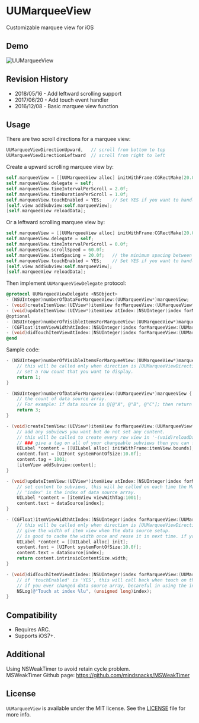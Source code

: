 # UUMarqueeView
Customizable marquee view for iOS

## Demo
![UUMarqueeView](https://raw.githubusercontent.com/iceyouyou/UUMarqueeView/master/extra/demo.gif)

## Revision History
- 2018/05/16 - Add leftward scrolling support
- 2017/06/20 - Add touch event handler
- 2016/12/08 - Basic marquee view function

## Usage
There are two scroll directions for a marquee view:
```objective-c
UUMarqueeViewDirectionUpward,   // scroll from bottom to top
UUMarqueeViewDirectionLeftward  // scroll from right to left
```

Create a upward scrolling marquee view by:
```objective-c
self.marqueeView = [[UUMarqueeView alloc] initWithFrame:CGRectMake(20.0f, 40.0f, CGRectGetWidth(self.view.bounds) - 40.0f, 20.0f)];
self.marqueeView.delegate = self;
self.marqueeView.timeIntervalPerScroll = 2.0f;
self.marqueeView.timeDurationPerScroll = 1.0f;
self.marqueeView.touchEnabled = YES;	// Set YES if you want to handle touch event. Default is NO.
[self.view addSubview:self.marqueeView];
[self.marqueeView reloadData];
```

Or a leftward scrolling marquee view by:
```objective-c
self.marqueeView = [[UUMarqueeView alloc] initWithFrame:CGRectMake(20.0f, 40.0f, CGRectGetWidth(self.view.bounds) - 40.0f, 20.0f) direction:UUMarqueeViewDirectionLeftward];
self.marqueeView.delegate = self;
self.marqueeView.timeIntervalPerScroll = 0.0f;
self.marqueeView.scrollSpeed = 60.0f;
self.marqueeView.itemSpacing = 20.0f;	// the minimum spacing between items
self.marqueeView.touchEnabled = YES;	// Set YES if you want to handle touch event. Default is NO.
[self.view addSubview:self.marqueeView];
[self.marqueeView reloadData];
```

Then implement `UUMarqueeViewDelegate` protocol:
```objective-c
@protocol UUMarqueeViewDelegate <NSObject>
- (NSUInteger)numberOfDataForMarqueeView:(UUMarqueeView*)marqueeView;
- (void)createItemView:(UIView*)itemView forMarqueeView:(UUMarqueeView*)marqueeView;
- (void)updateItemView:(UIView*)itemView atIndex:(NSUInteger)index forMarqueeView:(UUMarqueeView*)marqueeView;
@optional
- (NSUInteger)numberOfVisibleItemsForMarqueeView:(UUMarqueeView*)marqueeView;   // only for [UUMarqueeViewDirectionUpward]
- (CGFloat)itemViewWidthAtIndex:(NSUInteger)index forMarqueeView:(UUMarqueeView*)marqueeView;   // only for [UUMarqueeViewDirectionLeftward]
- (void)didTouchItemViewAtIndex:(NSUInteger)index forMarqueeView:(UUMarqueeView*)marqueeView;
@end
```

Sample code:
```objective-c
- (NSUInteger)numberOfVisibleItemsForMarqueeView:(UUMarqueeView*)marqueeView {
	// this will be called only when direction is [UUMarqueeViewDirectionUpward].
    // set a row count that you want to display.
    return 1;
}

- (NSUInteger)numberOfDataForMarqueeView:(UUMarqueeView*)marqueeView {
    // the count of data source array.
    // For example: if data source is @[@"A", @"B", @"C"]; then return 3.
    return 3;
}

- (void)createItemView:(UIView*)itemView forMarqueeView:(UUMarqueeView*)marqueeView {
    // add any subviews you want but do not set any content.
    // this will be called to create every row view in '-(void)reloadData'.
    // ### give a tag on all of your changeable subviews then you can find it later(updateItemView:withData:forMarqueeView:).
    UILabel *content = [[UILabel alloc] initWithFrame:itemView.bounds];
    content.font = [UIFont systemFontOfSize:10.0f];
    content.tag = 1001;
    [itemView addSubview:content];
}

- (void)updateItemView:(UIView*)itemView atIndex:(NSUInteger)index forMarqueeView:(UUMarqueeView*)marqueeView {
    // set content to subviews, this will be called on each time the MarqueeView scrolls.
    // 'index' is the index of data source array.
    UILabel *content = [itemView viewWithTag:1001];
    content.text = dataSource[index];
}

- (CGFloat)itemViewWidthAtIndex:(NSUInteger)index forMarqueeView:(UUMarqueeView*)marqueeView {
	// this will be called only when direction is [UUMarqueeViewDirectionLeftward].
	// give the width of item view when the data source setup.
	// is good to cache the width once and reuse it in next time. if you do so, remember to clear the cache when you chang the data source array.
	UILabel *content = [[UILabel alloc] init];
    content.font = [UIFont systemFontOfSize:10.0f];
    content.text = dataSource[index];
    return content.intrinsicContentSize.width;
}

- (void)didTouchItemViewAtIndex:(NSUInteger)index forMarqueeView:(UUMarqueeView*)marqueeView {
    // if 'touchEnabled' is 'YES', this will call back when touch on the item view.
    // if you ever changed data source array, becareful in using the index.
    NSLog(@"Touch at index %lu", (unsigned long)index);
}
```

## Compatibility
- Requires ARC.
- Supports iOS7+.

## Additional
Using NSWeakTimer to avoid retain cycle problem.  
MSWeakTimer Github page: https://github.com/mindsnacks/MSWeakTimer

## License
`UUMarqueeView` is available under the MIT license. See the [LICENSE](LICENSE) file for more info.